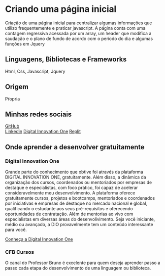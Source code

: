 # Criando uma página inicial

Criação de uma página inicial para centralizar algumas informações que utilizo frequentemente e praticar javascript.
A página conta com uma contagem regressiva acessada por um array, um header que modifica a saudação e o plano de fundo de acordo com o período do dia e algumas funções em Jquery

## Linguagens, Bibliotecas e Frameworks
Html, Css, Javascript, Jquery
## Origem
Pŕopria
## Minhas redes sociais

[GitHub](https://github.com/hardcore3m)  
[Linkedin](http://br.linkedin.com/in/rrmarins)
[Digital Innovation One](https://web.digitalinnovation.one/users/rafaelmarins)
[Replit](https://replit.com/@hardcore3m)

## Onde aprender a desenvolver gratuitamente

### Digital Innovation One
Grande parte do conhecimento que obtive foi através da plataforma DIGITAL INNOVATION ONE, gratuitamente. Além disso, a dinâmica da organização dos cursos, coordenados ou mentoriados por empresas de destaque e especialistas, com foco prático, foi capaz de acelerar consideravelmente meu desenvolvimento.
A plataforma oferece gratuitamente cursos, projetos e bootcamps, mentoriados e coordenados por iniciativas e empresas de destaque no mercado nacional e global, qualificando o estudante aos seus pré-requisitos e oferecendo oportunidades de contratação. Além de mentorias ao vivo com especialistas em diversas áreas do desenvolivimento.
Seja você iniciante, médio ou avançado, a DIO provavelmente tem um conteúdo interessante para você.

[Conheça a Digital Innovation One](https://digitalinnovation.one/sign-up?ref=YJWOMJ77OW)

### CFB Cursos
O canal do Professor Bruno é excelente para quem deseja aprender passo a passo cada etapa do desenvolvimento de uma linguagem ou biblioteca.